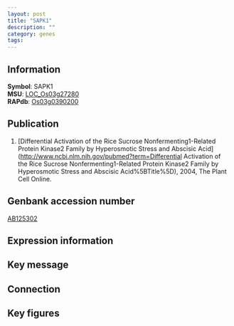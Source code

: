 ```yaml
---
layout: post
title: "SAPK1"
description: ""
category: genes
tags: 
---
```


## Information
__Symbol__: SAPK1  
__MSU__: [LOC_Os03g27280](http://rice.plantbiology.msu.edu/cgi-bin/ORF_infopage.cgi?orf=LOC_Os03g27280)  
__RAPdb__: [Os03g0390200](http://rapdb.dna.affrc.go.jp/viewer/gbrowse_details/irgsp1?name=Os03g0390200)  

## Publication
1. [Differential Activation of the Rice Sucrose Nonfermenting1-Related Protein Kinase2 Family by Hyperosmotic Stress and Abscisic Acid](http://www.ncbi.nlm.nih.gov/pubmed?term=Differential Activation of the Rice Sucrose Nonfermenting1-Related Protein Kinase2 Family by Hyperosmotic Stress and Abscisic Acid%5BTitle%5D), 2004, The Plant Cell Online.

## Genbank accession number
[AB125302](http://www.ncbi.nlm.nih.gov/nuccore/AB125302)  

## Expression information

## Key message

## Connection

## Key figures


